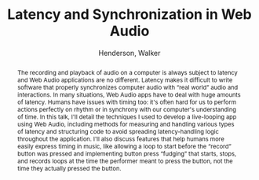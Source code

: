 --- 
title: "Latency and Synchronization in Web Audio" 
abstract: "The recording and playback of audio on a computer is always subject to latency and Web Audio applications are no different. Latency makes it difficult to write software that properly synchronizes computer audio with “real world” audio and interactions. In many situations, Web Audio apps have to deal with huge amounts of latency. Humans have issues with timing too: it's often hard for us to perform actions perfectly on rhythm or in synchrony with our computer's understanding of time. In this talk, I'll detail the techniques I used to develop a live-looping app using Web Audio, including methods for measuring and handling various types of latency and structuring code to avoid spreading latency-handling logic throughout the application. I'll also discuss features that help humans more easily express timing in music, like allowing a loop to start before the “record” button was pressed and implementing button press “fudging” that starts, stops, and records loops at the time the performer meant to press the button, not the time they actually pressed the button." 
address: "Berlin" 
author: "Henderson, Walker"
webAuthor: "Walker Henderson" 
booktitle: "Proceedings of the International Web Audio Conference" 
editor: "Monschke, Jan and Guttandin, Christoph and Schnell, Norbert and Jenkinson, Thomas and Schaedler, Jack" 
month: "September"
pages: "" 
publisher: "TU Berlin" 
series: "WAC '18"
track: "Talk"  
year: "2018" 
id: "2018_vid8" 
tags: year2018
media: https://www.youtube.com/watch?v=8-rR1y8zu3M 
pdflink: none
ISSN: 2663-5844
---